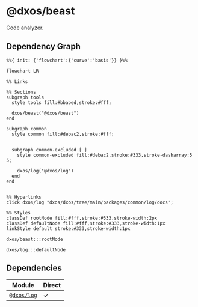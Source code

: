 # @dxos/beast

Code analyzer.

## Dependency Graph

```mermaid
%%{ init: {'flowchart':{'curve':'basis'}} }%%

flowchart LR

%% Links

%% Sections
subgraph tools
  style tools fill:#bbabed,stroke:#fff;

  dxos/beast("@dxos/beast")
end

subgraph common
  style common fill:#debac2,stroke:#fff;


  subgraph common-excluded [ ]
    style common-excluded fill:#debac2,stroke:#333,stroke-dasharray:5 5;

    dxos/log("@dxos/log")
  end
end


%% Hyperlinks
click dxos/log "dxos/dxos/tree/main/packages/common/log/docs";

%% Styles
classDef rootNode fill:#fff,stroke:#333,stroke-width:2px
classDef defaultNode fill:#fff,stroke:#333,stroke-width:1px
linkStyle default stroke:#333,stroke-width:1px

dxos/beast:::rootNode

dxos/log:::defaultNode
```

## Dependencies

| Module | Direct |
|---|---|
| [`@dxos/log`](../../../packages/common/log/docs/README.md) | &check; |
